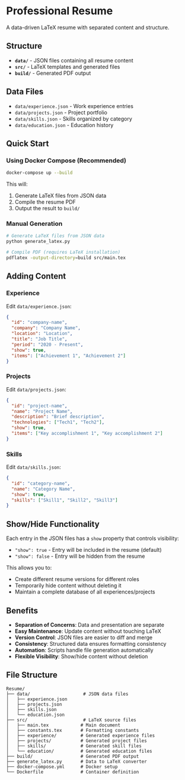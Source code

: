 # Professional Resume

A data-driven LaTeX resume with separated content and structure.

## Structure

- **`data/`** - JSON files containing all resume content
- **`src/`** - LaTeX templates and generated files
- **`build/`** - Generated PDF output

## Data Files

- `data/experience.json` - Work experience entries
- `data/projects.json` - Project portfolio
- `data/skills.json` - Skills organized by category
- `data/education.json` - Education history

## Quick Start

### Using Docker Compose (Recommended)

```bash
docker-compose up --build
```

This will:

1. Generate LaTeX files from JSON data
2. Compile the resume PDF
3. Output the result to `build/`

### Manual Generation

```bash
# Generate LaTeX files from JSON data
python generate_latex.py

# Compile PDF (requires LaTeX installation)
pdflatex -output-directory=build src/main.tex
```

## Adding Content

### Experience

Edit `data/experience.json`:

```json
{
  "id": "company-name",
  "company": "Company Name",
  "location": "Location",
  "title": "Job Title",
  "period": "2020 - Present",
  "show": true,
  "items": ["Achievement 1", "Achievement 2"]
}
```

### Projects

Edit `data/projects.json`:

```json
{
  "id": "project-name",
  "name": "Project Name",
  "description": "Brief description",
  "technologies": ["Tech1", "Tech2"],
  "show": true,
  "items": ["Key accomplishment 1", "Key accomplishment 2"]
}
```

### Skills

Edit `data/skills.json`:

```json
{
  "id": "category-name",
  "name": "Category Name",
  "show": true,
  "skills": ["Skill1", "Skill2", "Skill3"]
}
```

## Show/Hide Functionality

Each entry in the JSON files has a `show` property that controls visibility:

- `"show": true` - Entry will be included in the resume (default)
- `"show": false` - Entry will be hidden from the resume

This allows you to:

- Create different resume versions for different roles
- Temporarily hide content without deleting it
- Maintain a complete database of all experiences/projects

## Benefits

- **Separation of Concerns**: Data and presentation are separate
- **Easy Maintenance**: Update content without touching LaTeX
- **Version Control**: JSON files are easier to diff and merge
- **Consistency**: Structured data ensures formatting consistency
- **Automation**: Scripts handle file generation automatically
- **Flexible Visibility**: Show/hide content without deletion

## File Structure

```
Resume/
├── data/                    # JSON data files
│   ├── experience.json
│   ├── projects.json
│   ├── skills.json
│   └── education.json
├── src/                     # LaTeX source files
│   ├── main.tex            # Main document
│   ├── constants.tex       # Formatting constants
│   ├── experience/         # Generated experience files
│   ├── projects/           # Generated project files
│   ├── skills/             # Generated skill files
│   └── education/          # Generated education files
├── build/                  # Generated PDF output
├── generate_latex.py       # Data to LaTeX converter
├── docker-compose.yml      # Docker setup
└── Dockerfile              # Container definition
```
